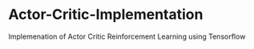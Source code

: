 # Actor-Critic-Implementation
Implemenation of Actor Critic Reinforcement Learning using Tensorflow
